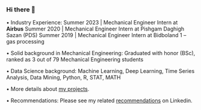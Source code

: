 ### Hi there 👋

• Industry Experience:
Summer 2023 | Mechanical Engineer Intern at **Airbus**
Summer 2020 | Mechanical Engineer Intern at Pishgam Daghigh Sazan (PDS)
Summer 2019 | Mechanical Engineer Intern at Bidboland 1 – gas processing

• Solid background in Mechanical Engineering:
Graduated with honor (BSc), ranked as 3 out of 79 Mechanical Engineering students

• Data Science background:
Machine Learning, Deep Learning, Time Series Analysis, Data Mining, Python, R, STAT, MATH

• More details about [my projects](https://github.com/MohammadGhadri?tab=repositories).

• Recommendations:
Please see my related [recommendations](https://www.linkedin.com/in/m-ghadri/details/recommendations/?detailScreenTabIndex=0) on Linkedin.


<!--
**MohammadGhadri/MohammadGhadri** is a ✨ _special_ ✨ repository because its `README.md` (this file) appears on your GitHub profile.

Here are some ideas to get you started:

- 🔭 I’m currently working on ...
- 🌱 I’m currently learning ...
- 👯 I’m looking to collaborate on ...
- 🤔 I’m looking for help with ...
- 💬 Ask me about ...
- 📫 How to reach me: ...
- 😄 Pronouns: ...
- ⚡ Fun fact: ...
-->
